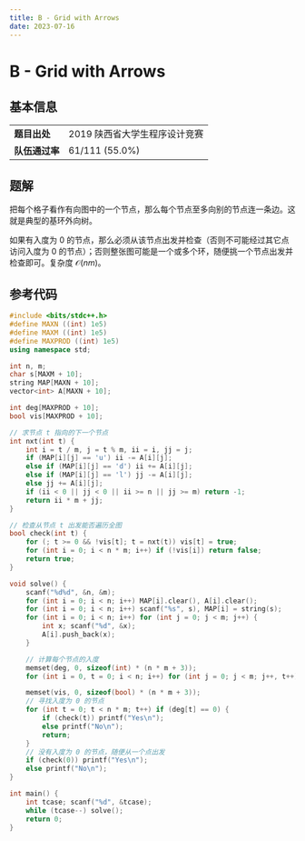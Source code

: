 ```yaml
---
title: B - Grid with Arrows
date: 2023-07-16
---
```


# B - Grid with Arrows

## 基本信息

<table>
<tr>
<td><b>题目出处</b></td><td>2019 陕西省大学生程序设计竞赛</td>
</tr>
<tr>
<td><b>队伍通过率</b></td><td>61/111 (55.0%)</td>
</tr>
</table>

## 题解

把每个格子看作有向图中的一个节点，那么每个节点至多向别的节点连一条边。这就是典型的基环外向树。

如果有入度为 $0$ 的节点，那么必须从该节点出发并检查（否则不可能经过其它点访问入度为 $0$ 的节点）；否则整张图可能是一个或多个环，随便挑一个节点出发并检查即可。复杂度 $\mathcal{O}(nm)$。

## 参考代码

```c++ linenums="1"
#include <bits/stdc++.h>
#define MAXN ((int) 1e5)
#define MAXM ((int) 1e5)
#define MAXPROD ((int) 1e5)
using namespace std;

int n, m;
char s[MAXM + 10];
string MAP[MAXN + 10];
vector<int> A[MAXN + 10];

int deg[MAXPROD + 10];
bool vis[MAXPROD + 10];

// 求节点 t 指向的下一个节点
int nxt(int t) {
    int i = t / m, j = t % m, ii = i, jj = j;
    if (MAP[i][j] == 'u') ii -= A[i][j];
    else if (MAP[i][j] == 'd') ii += A[i][j];
    else if (MAP[i][j] == 'l') jj -= A[i][j];
    else jj += A[i][j];
    if (ii < 0 || jj < 0 || ii >= n || jj >= m) return -1;
    return ii * m + jj;
}

// 检查从节点 t 出发能否遍历全图
bool check(int t) {
    for (; t >= 0 && !vis[t]; t = nxt(t)) vis[t] = true;
    for (int i = 0; i < n * m; i++) if (!vis[i]) return false;
    return true;
}

void solve() {
    scanf("%d%d", &n, &m);
    for (int i = 0; i < n; i++) MAP[i].clear(), A[i].clear();
    for (int i = 0; i < n; i++) scanf("%s", s), MAP[i] = string(s);
    for (int i = 0; i < n; i++) for (int j = 0; j < m; j++) {
        int x; scanf("%d", &x);
        A[i].push_back(x);
    }

    // 计算每个节点的入度
    memset(deg, 0, sizeof(int) * (n * m + 3));
    for (int i = 0, t = 0; i < n; i++) for (int j = 0; j < m; j++, t++) deg[nxt(t)]++;

    memset(vis, 0, sizeof(bool) * (n * m + 3));
    // 寻找入度为 0 的节点
    for (int t = 0; t < n * m; t++) if (deg[t] == 0) {
        if (check(t)) printf("Yes\n");
        else printf("No\n");
        return;
    }
    // 没有入度为 0 的节点，随便从一个点出发
    if (check(0)) printf("Yes\n");
    else printf("No\n");
}

int main() {
    int tcase; scanf("%d", &tcase);
    while (tcase--) solve();
    return 0;
}
```
